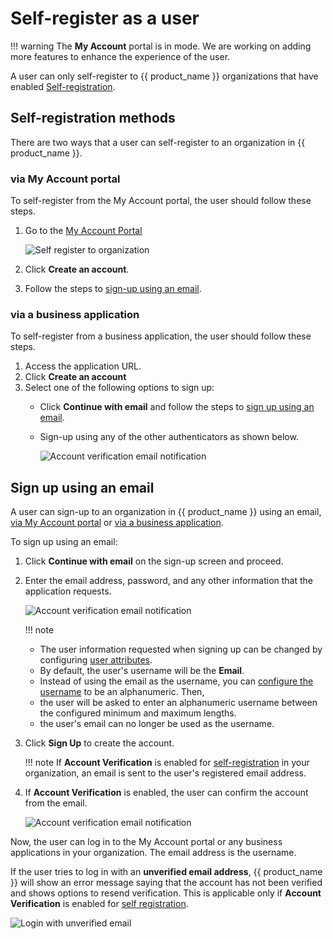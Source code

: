 # Self-register as a user

!!! warning
   The **My Account** portal is in <Badge text="preview " type="warn" vertical="middle" /> mode. We are working on adding more features to enhance the experience of the user.

A user can only self-register to {{ product_name }} organizations that have enabled [Self-registration](../../guides/user-accounts/configure-self-registration/).  


## Self-registration methods

There are two ways that a user can self-register to an organization in {{ product_name }}.

### via My Account portal

To self-register from the My Account portal, the user should follow these steps.

1. Go to the [My Account Portal](../../guides/user-self-service/customer-self-service-portal/)

   ![Self register to organization](../../assets/img/guides/organization/self-service/customer/recover-your-password.png)

2. Click **Create an account**.
3. Follow the steps to [sign-up using an email](#sign-up-using-an-email).

### via a business application

To self-register from a business application, the user should follow these steps.

1. Access the application URL.
2. Click **Create an account**
3. Select one of the following options to sign up:
   - Click **Continue with email** and follow the steps to [sign up using an email](#sign-up-using-an-email).
   - Sign-up using any of the other authenticators as shown below.

      ![Account verification email notification](../../assets/img/guides/organization/self-service/customer/self-registration-select-a-method.png)

## Sign up using an email

A user can sign-up to an organization in {{ product_name }} using an email, [via My Account portal](#via-my-account-portal) or [via a business application](#via-a-business-application).

To sign up using an email:

1. Click **Continue with email** on the sign-up screen and proceed.
2. Enter the email address, password, and any other information that the application requests.

   ![Account verification email notification](../../assets/img/guides/organization/self-service/customer/self-registration-form.png)

   !!! note
      - The user information requested when signing up can be changed by configuring [user attributes](../../guides/users/attributes/manage-attributes/#update-attributes).
      - By default, the user's username will be the **Email**.
      - Instead of using the email as the username, you can [configure the username](../../guides/user-accounts/account-login/username-validation/) to be an alphanumeric. Then,
      <ul>
         <li>
         the user will be asked to enter an alphanumeric username between the configured minimum and maximum lengths.
         </li>
         <li>the user's email can no longer be used as the username.</li>
      </ul>

3. Click **Sign Up** to create the account.

   !!! note
      If **Account Verification** is enabled for [self-registration](../../guides/user-accounts/configure-self-registration/) in your organization, an email is sent to the user's registered email address.

4. If **Account Verification** is enabled, the user can confirm the account from the email.

   ![Account verification email notification](../../assets/img/guides/organization/self-service/customer/account-verification-email.png)

Now, the user can log in to the My Account portal or any business applications in your organization. The email address is the username.

If the user tries to log in with an **unverified email address**, {{ product_name }} will show an error message saying that the account has not been verified and shows options to resend verification. This is applicable only if **Account Verification** is enabled for [self registration](../../guides/user-accounts/configure-self-registration/).

![Login with unverified email](../../assets/img/guides/organization/self-service/customer/login-with-unverified-email.png)